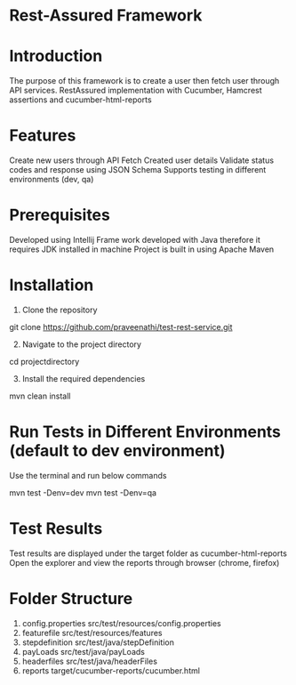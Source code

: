 # Rest-Assured Framework

# Introduction

The purpose of this framework is to create a user then fetch user through API services.
RestAssured implementation with Cucumber, Hamcrest assertions and cucumber-html-reports

# Features

Create new users through API
Fetch Created user details
Validate status codes and response using JSON Schema
Supports testing in different environments (dev, qa)

# Prerequisites

Developed using Intellij
Frame work developed with Java therefore it requires JDK installed in machine
Project is built in using Apache Maven

# Installation 

1. Clone the repository

git clone https://github.com/praveenathi/test-rest-service.git

2. Navigate to the project directory

cd projectdirectory

3. Install the required dependencies

mvn clean install

# Run Tests in Different Environments (default to dev environment)

Use the terminal and run below commands

mvn test -Denv=dev
mvn test -Denv=qa

# Test Results

Test results are displayed under the target folder as cucumber-html-reports
Open the explorer and view the reports through browser (chrome, firefox)

# Folder Structure

1. config.properties src/test/resources/config.properties
2. featurefile src/test/resources/features
3. stepdefinition src/test/java/stepDefinition
4. payLoads src/test/java/payLoads
5. headerfiles src/test/java/headerFiles
6. reports target/cucumber-reports/cucumber.html







